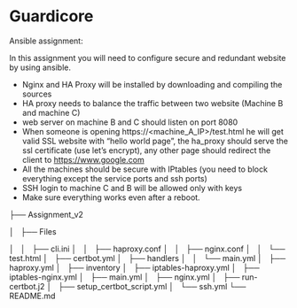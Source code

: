 # Guardicore

Ansible assignment:

In this assignment you will need to configure secure and redundant website by using ansible.


* Nginx and HA Proxy will be installed by downloading and compiling the sources
* HA proxy needs to balance the traffic between two website (Machine B and machine C)
* web server on machine B and C should listen on port 8080
* When someone is opening https://<machine_A_IP>/test.html he will get valid SSL website with “hello world page”, the ha_proxy should serve the ssl certificate (use let’s encrypt), any other page should redirect the client to https://www.google.com
* All the machines should be secure with IPtables (you need to block everything except the service ports and ssh ports)
* SSH login to machine C and B will be allowed only with keys
* Make sure everything works even after a reboot.

├── Assignment_v2

│   ├── Files

│   │   ├── cli.ini
│   │   ├── haproxy.conf
│   │   ├── nginx.conf
│   │   └── test.html
│   ├── certbot.yml
│   ├── handlers
│   │   └── main.yml
│   ├── haproxy.yml
│   ├── inventory
│   ├── iptables-haproxy.yml
│   ├── iptables-nginx.yml
│   ├── main.yml
│   ├── nginx.yml
│   ├── run-certbot.j2
│   ├── setup_certbot_script.yml
│   └── ssh.yml
└── README.md
